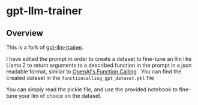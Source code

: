 # gpt-llm-trainer


## Overview
This is a fork of [gpt-llm-trainer](https://github.com/mshumer/gpt-llm-trainer). 

I have edited the prompt in order to create a dataset to fine-tune an llm like Llama 2 to return arguments to a described function in the prompt in a json readable format, similar to [OpenAI's Function Calling](https://platform.openai.com/docs/guides/gpt/function-calling) . You can find the created dataset in the ```functioncalling_gpt_dataset.pkl``` file



You can simply read the pickle file, and use the provided notebook to fine-tune your llm of choice on the dataset.
